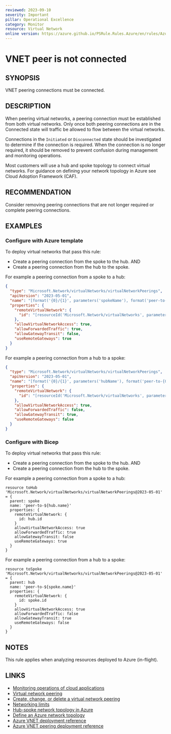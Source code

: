 ```yaml
---
reviewed: 2023-09-10
severity: Important
pillar: Operational Excellence
category: Monitor
resource: Virtual Network
online version: https://azure.github.io/PSRule.Rules.Azure/en/rules/Azure.VNET.PeerState/
---
```


# VNET peer is not connected

## SYNOPSIS

VNET peering connections must be connected.

## DESCRIPTION

When peering virtual networks, a peering connection must be established from both virtual networks.
Only once both peering connections are in the Connected state will traffic be allowed to flow between the virtual networks.

Connections in the `Initiated` or `Disconnected` state should be investigated to determine if the connection is required.
When the connection is no longer required, it should be removed to prevent confusion during management and monitoring operations.

Most customers will use a hub and spoke topology to connect virtual networks.
For guidance on defining your network topology in Azure see Cloud Adoption Framework (CAF).

## RECOMMENDATION

Consider removing peering connections that are not longer required or complete peering connections.

## EXAMPLES

### Configure with Azure template

To deploy virtual networks that pass this rule:

- Create a peering connection from the spoke to the hub. AND
- Create a peering connection from the hub to the spoke.

For example a peering connection from a spoke to a hub:

```json
{
  "type": "Microsoft.Network/virtualNetworks/virtualNetworkPeerings",
  "apiVersion": "2023-05-01",
  "name": "[format('{0}/{1}', parameters('spokeName'), format('peer-to-{0}', parameters('hubName')))]",
  "properties": {
    "remoteVirtualNetwork": {
      "id": "[resourceId('Microsoft.Network/virtualNetworks', parameters('hubName'))]"
    },
    "allowVirtualNetworkAccess": true,
    "allowForwardedTraffic": true,
    "allowGatewayTransit": false,
    "useRemoteGateways": true
  }
}
```

For example a peering connection from a hub to a spoke:

```json
{
  "type": "Microsoft.Network/virtualNetworks/virtualNetworkPeerings",
  "apiVersion": "2023-05-01",
  "name": "[format('{0}/{1}', parameters('hubName'), format('peer-to-{0}', parameters('spokeName')))]",
  "properties": {
    "remoteVirtualNetwork": {
      "id": "[resourceId('Microsoft.Network/virtualNetworks', parameters('spokeName'))]"
    },
    "allowVirtualNetworkAccess": true,
    "allowForwardedTraffic": false,
    "allowGatewayTransit": true,
    "useRemoteGateways": false
  }
}
```

### Configure with Bicep

To deploy virtual networks that pass this rule:

- Create a peering connection from the spoke to the hub. AND
- Create a peering connection from the hub to the spoke.

For example a peering connection from a spoke to a hub:

```bicep
resource toHub 'Microsoft.Network/virtualNetworks/virtualNetworkPeerings@2023-05-01' = {
  parent: spoke
  name: 'peer-to-${hub.name}'
  properties: {
    remoteVirtualNetwork: {
      id: hub.id
    }
    allowVirtualNetworkAccess: true
    allowForwardedTraffic: true
    allowGatewayTransit: false
    useRemoteGateways: true
  }
}
```

For example a peering connection from a hub to a spoke:

```bicep
resource toSpoke 'Microsoft.Network/virtualNetworks/virtualNetworkPeerings@2023-05-01' = {
  parent: hub
  name: 'peer-to-${spoke.name}'
  properties: {
    remoteVirtualNetwork: {
      id: spoke.id
    }
    allowVirtualNetworkAccess: true
    allowForwardedTraffic: false
    allowGatewayTransit: true
    useRemoteGateways: false
  }
}
```

## NOTES

This rule applies when analyzing resources deployed to Azure (in-flight).

## LINKS

- [Monitoring operations of cloud applications](https://learn.microsoft.com/en-gb/azure/well-architected/devops/checklist)
- [Virtual network peering](https://learn.microsoft.com/azure/virtual-network/virtual-network-peering-overview)
- [Create, change, or delete a virtual network peering](https://learn.microsoft.com/azure/virtual-network/virtual-network-manage-peering#requirements-and-constraints)
- [Networking limits](https://learn.microsoft.com/azure/azure-resource-manager/management/azure-subscription-service-limits#networking-limits)
- [Hub-spoke network topology in Azure](https://learn.microsoft.com/azure/architecture/reference-architectures/hybrid-networking/hub-spoke)
- [Define an Azure network topology](https://learn.microsoft.com/azure/cloud-adoption-framework/ready/azure-best-practices/define-an-azure-network-topology)
- [Azure VNET deployment reference](https://learn.microsoft.com/azure/templates/microsoft.network/virtualnetworks)
- [Azure VNET peering deployment reference](https://learn.microsoft.com/azure/templates/microsoft.network/virtualnetworks/virtualnetworkpeerings)
